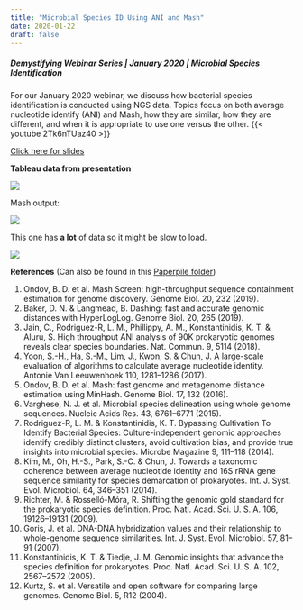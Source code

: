 ```yaml
---
title: "Microbial Species ID Using ANI and Mash"
date: 2020-01-22
draft: false
---
```


##### Demystifying Webinar Series | January 2020 | Microbial Species Identification
For our January 2020 webinar, we discuss how bacterial species identification is conducted using NGS data. Topics focus on both average nucleotide identify (ANI) and Mash, how they are similar, how they are different, and when it is appropriate to use one versus the other.
{{< youtube 2Tk6nTUaz40 >}}

[Click here for slides](../files/Microbial_ID_webinary_January_2020_MTN_Region.pdf)


<!--more-->
__Tableau data from presentation__

<div>
<div class='tableauPlaceholder' id='viz1579272647423' style='position: relative'><noscript><a href='#'><img alt=' ' src='https:&#47;&#47;public.tableau.com&#47;static&#47;images&#47;NC&#47;NCBI_ANI_paper&#47;Sheet1&#47;1_rss.png' style='border: none' /></a></noscript><object class='tableauViz'  style='display:none;'><param name='host_url' value='https%3A%2F%2Fpublic.tableau.com%2F' /> <param name='embed_code_version' value='3' /> <param name='site_root' value='' /><param name='name' value='NCBI_ANI_paper&#47;Sheet1' /><param name='tabs' value='no' /><param name='toolbar' value='yes' /><param name='static_image' value='https:&#47;&#47;public.tableau.com&#47;static&#47;images&#47;NC&#47;NCBI_ANI_paper&#47;Sheet1&#47;1.png' /> <param name='animate_transition' value='yes' /><param name='display_static_image' value='yes' /><param name='display_spinner' value='yes' /><param name='display_overlay' value='yes' /><param name='display_count' value='yes' /><param name='filter' value='publish=yes' /></object></div>                <script type='text/javascript'>                    var divElement = document.getElementById('viz1579272647423');                    var vizElement = divElement.getElementsByTagName('object')[0];                    vizElement.style.width='100%';vizElement.style.height=(divElement.offsetWidth*0.75)+'px';                    var scriptElement = document.createElement('script');                    scriptElement.src = 'https://public.tableau.com/javascripts/api/viz_v1.js';                    vizElement.parentNode.insertBefore(scriptElement, vizElement);                </script>
</div>

Mash output:

<div>
<div class='tableauPlaceholder' id='viz1582912440355' style='position: relative'><noscript><a href='#'><img alt=' ' src='https:&#47;&#47;public.tableau.com&#47;static&#47;images&#47;SR&#47;SRR9990168&#47;SortbyDistance&#47;1_rss.png' style='border: none' /></a></noscript><object class='tableauViz'  style='display:none;'><param name='host_url' value='https%3A%2F%2Fpublic.tableau.com%2F' /> <param name='embed_code_version' value='3' /> <param name='site_root' value='' /><param name='name' value='SRR9990168&#47;SortbyDistance' /><param name='tabs' value='no' /><param name='toolbar' value='yes' /><param name='static_image' value='https:&#47;&#47;public.tableau.com&#47;static&#47;images&#47;SR&#47;SRR9990168&#47;SortbyDistance&#47;1.png' /> <param name='animate_transition' value='yes' /><param name='display_static_image' value='yes' /><param name='display_spinner' value='yes' /><param name='display_overlay' value='yes' /><param name='display_count' value='yes' /><param name='filter' value='publish=yes' /></object></div>                <script type='text/javascript'>                    var divElement = document.getElementById('viz1582912440355');                    var vizElement = divElement.getElementsByTagName('object')[0];                    vizElement.style.width='100%';vizElement.style.height=(divElement.offsetWidth*0.75)+'px';                    var scriptElement = document.createElement('script');                    scriptElement.src = 'https://public.tableau.com/javascripts/api/viz_v1.js';                    vizElement.parentNode.insertBefore(scriptElement, vizElement);                </script>
</div>

This one has __a lot__ of data so it might be slow to load.

<div>
<div class='tableauPlaceholder' id='viz1579277324309' style='position: relative'><noscript><a href='#'><img alt=' ' src='https:&#47;&#47;public.tableau.com&#47;static&#47;images&#47;50&#47;500_Escherichia_s_10000&#47;Sheet1&#47;1_rss.png' style='border: none' /></a></noscript><object class='tableauViz'  style='display:none;'><param name='host_url' value='https%3A%2F%2Fpublic.tableau.com%2F' /> <param name='embed_code_version' value='3' /> <param name='site_root' value='' /><param name='name' value='500_Escherichia_s_10000&#47;Sheet1' /><param name='tabs' value='no' /><param name='toolbar' value='yes' /><param name='static_image' value='https:&#47;&#47;public.tableau.com&#47;static&#47;images&#47;50&#47;500_Escherichia_s_10000&#47;Sheet1&#47;1.png' /> <param name='animate_transition' value='yes' /><param name='display_static_image' value='yes' /><param name='display_spinner' value='yes' /><param name='display_overlay' value='yes' /><param name='display_count' value='yes' /><param name='filter' value='publish=yes' /></object></div>                <script type='text/javascript'>                    var divElement = document.getElementById('viz1579277324309');                    var vizElement = divElement.getElementsByTagName('object')[0];                    vizElement.style.width='100%';vizElement.style.height=(divElement.offsetWidth*0.75)+'px';                    var scriptElement = document.createElement('script');                    scriptElement.src = 'https://public.tableau.com/javascripts/api/viz_v1.js';                    vizElement.parentNode.insertBefore(scriptElement, vizElement);                </script>
</div>

__References__ (Can also be found in this [Paperpile folder](https://paperpile.com/shared/uSfhgd))
1.	Ondov, B. D. et al. Mash Screen: high-throughput sequence containment estimation for genome discovery. Genome Biol. 20, 232 (2019).
2.	Baker, D. N. & Langmead, B. Dashing: fast and accurate genomic distances with HyperLogLog. Genome Biol. 20, 265 (2019).
3.	Jain, C., Rodriguez-R, L. M., Phillippy, A. M., Konstantinidis, K. T. & Aluru, S. High throughput ANI analysis of 90K prokaryotic genomes reveals clear species boundaries. Nat. Commun. 9, 5114 (2018).
4.	Yoon, S.-H., Ha, S.-M., Lim, J., Kwon, S. & Chun, J. A large-scale evaluation of algorithms to calculate average nucleotide identity. Antonie Van Leeuwenhoek 110, 1281–1286 (2017).
5.	Ondov, B. D. et al. Mash: fast genome and metagenome distance estimation using MinHash. Genome Biol. 17, 132 (2016).
6.	Varghese, N. J. et al. Microbial species delineation using whole genome sequences. Nucleic Acids Res. 43, 6761–6771 (2015).
7.	Rodriguez-R, L. M. & Konstantinidis, K. T. Bypassing Cultivation To Identify Bacterial Species: Culture-independent genomic approaches identify credibly distinct clusters, avoid cultivation bias, and provide true insights into microbial species. Microbe Magazine 9, 111–118 (2014).
8.	Kim, M., Oh, H.-S., Park, S.-C. & Chun, J. Towards a taxonomic coherence between average nucleotide identity and 16S rRNA gene sequence similarity for species demarcation of prokaryotes. Int. J. Syst. Evol. Microbiol. 64, 346–351 (2014).
9.	Richter, M. & Rosselló-Móra, R. Shifting the genomic gold standard for the prokaryotic species definition. Proc. Natl. Acad. Sci. U. S. A. 106, 19126–19131 (2009).
10.	Goris, J. et al. DNA-DNA hybridization values and their relationship to whole-genome sequence similarities. Int. J. Syst. Evol. Microbiol. 57, 81–91 (2007).
11.	Konstantinidis, K. T. & Tiedje, J. M. Genomic insights that advance the species definition for prokaryotes. Proc. Natl. Acad. Sci. U. S. A. 102, 2567–2572 (2005).
12.	Kurtz, S. et al. Versatile and open software for comparing large genomes. Genome Biol. 5, R12 (2004).
